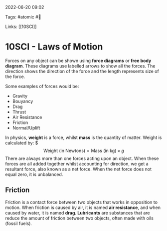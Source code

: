 2022-06-20 09:02

Tags: #atomic #🌱

Links: [[10SCI]]

# 10SCI - Laws of Motion
Forces on any object can be shown using **force diagrams** or **free body diagram**. These diagrams use labelled arrows to show all the forces. The direction shows the direction of the force and the length represents size of the force.

Some examples of forces would be:
- Gravity
- Bouyancy
- Drag
- Thrust
- Air Resistance
- Friction
- Normal/Uplift

In physics, **weight** is a force, whilst **mass** is the quantity of matter. Weight is calculated by: $$$\text{Weight (in Newtons)} = \text{Mass (in kg)} \times g$$
There are always more than one forces acting upon an object. When these forces are all added together whilst accounting for direction, we get a resultant force, also known as a net force. When the net force does not equal zero, it is unbalanced.
## Friction
Friction is a contact force between two objects that works in opposition to motion. When friction is caused by air, it is named **air resistance**, and when caused by water, it is named **drag**. **Lubricants** are substances that are reduce the amount of friction between two objects, often made with oils (fossil fuels).